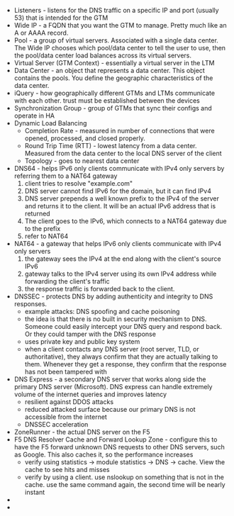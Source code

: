 - Listeners - listens for the DNS traffic on a specific IP and port (usually 53) that is intended for the GTM
- Wide IP - a FQDN that you want the GTM to manage. Pretty much like an A or AAAA record. 
- Pool - a group of virtual servers. Associated with a single data center. The Wide IP chooses which pool/data center to tell the user to use, then the pool/data center load balances across its virtual servers.
- Virtual Server (GTM Context) - essentially a virtual server in the LTM
- Data Center - an object that represents a data center. This object contains the pools. You define the geographic characteristics of the data center.
- iQuery - how geographically different GTMs and LTMs communicate with each other. trust must be established between the devices
- Synchronization Group - group of GTMs that sync their configs and operate in HA
- Dynamic Load Balancing
	- Completion Rate - measured in number of connections that were opened, processed, and closed properly.
	- Round Trip Time (RTT) - lowest latency from a data center. Measured from the data center to the local DNS server of the client
	- Topology - goes to nearest data center
- DNS64 - helps IPv6 only clients communicate with IPv4 only servers by referring them to a NAT64 gateway
	1. client tries to resolve "example.com"
	2. DNS server cannot find IPv6 for the domain, but it can find IPv4
	3. DNS server prepends a well known prefix to the IPv4 of the server and returns it to the client. It will be an actual IPv6 address that is returned
	4. The client goes to the IPv6, which connects to a NAT64 gateway due to the prefix
	5. refer to NAT64
- NAT64 - a gateway that helps IPv6 only clients communicate with IPv4 only servers
	1. the gateway sees the IPv4 at the end along with the client's source IPv6
	2. gateway talks to the IPv4 server using its own IPv4 address while forwarding the client's traffic
	3. the response traffic is forwarded back to the client.
- DNSSEC - protects DNS by adding authenticity and integrity to DNS responses. 
	- example attacks: DNS spoofing and cache poisoning
	- the idea is that there is no built in security mechanism to DNS. Someone could easily intercept your DNS query and respond back. Or they could tamper with the DNS response
	- uses private key and public key system
	- when a client contacts any DNS server (root server, TLD, or authoritative), they always confirm that they are actually talking to them. Whenever they get a response, they confirm that the response has not been tampered with
- DNS Express - a secondary DNS server that works along side the primary DNS server (Microsoft). DNS express can handle extremely volume of the internet queries and improves latency
	- resilient against DDOS attacks
	- reduced attacked surface because our primary DNS is not accessible from the internet
	- DNSSEC acceleration
- ZoneRunner - the actual DNS server on the F5
- F5 DNS Resolver Cache and Forward Lookup Zone - configure this to have the F5 forward unknown DNS requests to other DNS servers, such as Google. This also caches it, so the performance increases
	- verify using statistics -> module statistics -> DNS -> cache. View the cache to see hits and misses
	- verify by using a client. use nslookup on something that is not in the cache. use the same command again, the second time will be nearly instant
- 
- 


